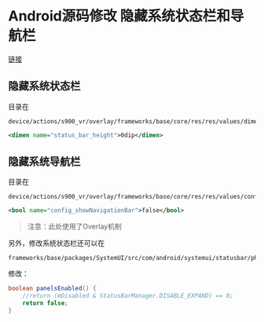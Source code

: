 # Android源码修改 隐藏系统状态栏和导航栏

[链接](https://blog.csdn.net/lizekun2010/article/details/52473571)

## 隐藏系统状态栏

目录在

    device/actions/s900_vr/overlay/frameworks/base/core/res/res/values/dimens.xml

```xml
<dimen name="status_bar_height">0dip</dimen>
```

## 隐藏系统导航栏

目录在

    device/actions/s900_vr/overlay/frameworks/base/core/res/res/values/config.xml

```xml
<bool name="config_showNavigationBar">false</bool>
```

> 注意：此处使用了Overlay机制

另外，修改系统状态栏还可以在

    frameworks/base/packages/SystemUI/src/com/android/systemui/statusbar/phone/PhoneStatusBar.java

修改：

```java
boolean panelsEnabled() {
    //return (mDisabled & StatusBarManager.DISABLE_EXPAND) == 0;
    return false;
}
```
